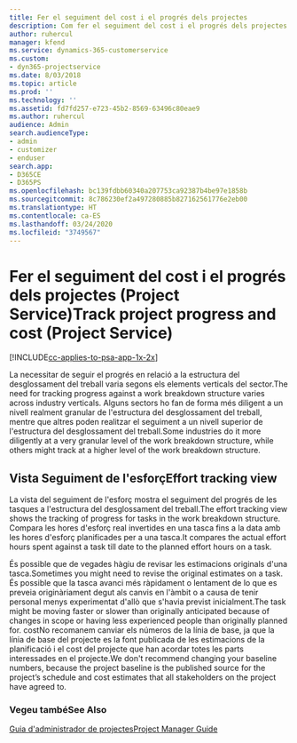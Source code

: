 ```yaml
---
title: Fer el seguiment del cost i el progrés dels projectes
description: Com fer el seguiment del cost i el progrés dels projectes al Project Service
author: ruhercul
manager: kfend
ms.service: dynamics-365-customerservice
ms.custom:
- dyn365-projectservice
ms.date: 8/03/2018
ms.topic: article
ms.prod: ''
ms.technology: ''
ms.assetid: fd7fd257-e723-45b2-8569-63496c80eae9
ms.author: ruhercul
audience: Admin
search.audienceType:
- admin
- customizer
- enduser
search.app:
- D365CE
- D365PS
ms.openlocfilehash: bc139fdbb60340a207753ca92387b4be97e1858b
ms.sourcegitcommit: 8c786230ef2a497280885b827162561776e2eb00
ms.translationtype: HT
ms.contentlocale: ca-ES
ms.lasthandoff: 03/24/2020
ms.locfileid: "3749567"
---
```

# <a name="track-project-progress-and-cost-project-service"></a><span data-ttu-id="e9162-103">Fer el seguiment del cost i el progrés dels projectes (Project Service)</span><span class="sxs-lookup"><span data-stu-id="e9162-103">Track project progress and cost (Project Service)</span></span>

[!INCLUDE[cc-applies-to-psa-app-1x-2x](../includes/cc-applies-to-psa-app-1x-2x.md)]

<span data-ttu-id="e9162-104">La necessitar de seguir el progrés en relació a la estructura del desglossament del treball varia segons els elements verticals del sector.</span><span class="sxs-lookup"><span data-stu-id="e9162-104">The need for tracking progress against a work breakdown structure varies across industry verticals.</span></span> <span data-ttu-id="e9162-105">Alguns sectors ho fan de forma més diligent a un nivell realment granular de l'estructura del desglossament del treball, mentre que altres poden realitzar el seguiment a un nivell superior de l'estructura del desglossament del treball.</span><span class="sxs-lookup"><span data-stu-id="e9162-105">Some industries do it more diligently at a very granular level of the work breakdown structure, while others might track at a higher level of the work breakdown structure.</span></span>  
  
## <a name="effort-tracking-view"></a><span data-ttu-id="e9162-106">Vista Seguiment de l'esforç</span><span class="sxs-lookup"><span data-stu-id="e9162-106">Effort tracking view</span></span>  
<span data-ttu-id="e9162-107">La vista del seguiment de l'esforç mostra el seguiment del progrés de les tasques a l'estructura del desglossament del treball.</span><span class="sxs-lookup"><span data-stu-id="e9162-107">The effort tracking view shows the tracking of progress for tasks in the work breakdown structure.</span></span> <span data-ttu-id="e9162-108">Compara les hores d'esforç real invertides en una tasca fins a la data amb les hores d'esforç planificades per a una tasca.</span><span class="sxs-lookup"><span data-stu-id="e9162-108">It compares the actual effort hours spent against a task till date to the planned effort hours on a task.</span></span>  
  
<span data-ttu-id="e9162-109">És possible que de vegades hàgiu de revisar les estimacions originals d'una tasca.</span><span class="sxs-lookup"><span data-stu-id="e9162-109">Sometimes you might need to revise the original estimates on a task.</span></span> <span data-ttu-id="e9162-110">És possible que la tasca avanci més ràpidament o lentament de lo que es preveia originàriament degut als canvis en l'àmbit o a causa de tenir personal menys experimentat d'allò que s'havia previst inicialment.</span><span class="sxs-lookup"><span data-stu-id="e9162-110">The task might be moving faster or slower than originally anticipated because of changes in scope or having less experienced people than originally planned for.</span></span> <span data-ttu-id="e9162-111">costNo recomanem canviar els números de la línia de base, ja que la línia de base del projecte es la font publicada de les estimacions de la planificació i el cost del projecte que han acordar totes les parts interessades en el projecte.</span><span class="sxs-lookup"><span data-stu-id="e9162-111">We don't recommend changing your baseline numbers, because the project baseline is the published source for the project’s schedule and cost estimates that all stakeholders on the project have agreed to.</span></span>  
  
### <a name="see-also"></a><span data-ttu-id="e9162-112">Vegeu també</span><span class="sxs-lookup"><span data-stu-id="e9162-112">See Also</span></span>  
 [<span data-ttu-id="e9162-113">Guia d'administrador de projectes</span><span class="sxs-lookup"><span data-stu-id="e9162-113">Project Manager Guide</span></span>](../project-service/project-manager-guide.md)
